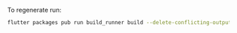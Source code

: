 To regenerate run:
 
```bash
flutter packages pub run build_runner build --delete-conflicting-outputs
```